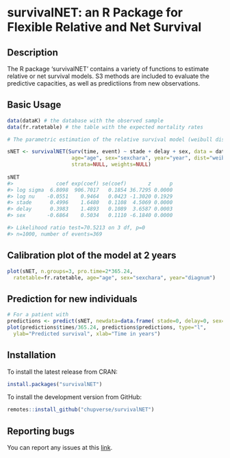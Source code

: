 survivalNET: an R Package for Flexible Relative and Net Survival 
================

## Description

The R package ‘survivalNET’ contains a variety of functions to estimate relative or net
survival models. S3 methods are included to evaluate the predictive capacities, as
well as predictiions from new observations.

## Basic Usage

``` r
data(dataK) # the database with the observed sample
data(fr.ratetable) # the table with the expected mortality rates

# The parametric estimation of the relative survival model (weibull distribution)

sNET <- survivalNET(Surv(time, event) ~ stade + delay + sex, data = dataK, ratetable=fr.ratetable,
                     age="age", sex="sexchara", year="year", dist="weibull",
                     strata=NULL, weights=NULL)
 
sNET
#>              coef exp(coef) se(coef)       z      p
#> log sigma  6.8098  906.7017   0.1854 36.7295 0.0000
#> log nu    -0.0551    0.9464   0.0423 -1.3020 0.1929
#> stade      0.4996    1.6480   0.1108  4.5069 0.0000
#> delay      0.3983    1.4893   0.1089  3.6587 0.0003
#> sex       -0.6864    0.5034   0.1110 -6.1840 0.0000

#> Likelihood ratio test=70.5213 on 3 df, p=0
#> n=1000, number of events=369
```


## Calibration plot of the model at 2 years

``` r
plot(sNET, n.groups=3, pro.time=2*365.24, 
  ratetable=fr.ratetable, age="age", sex="sexchara", year="diagnum")
```

## Prediction for new individuals

``` r
# For a patient with 
predictions <- predict(sNET, newdata=data.frame( stade=0, delay=0, sex=2 ) )
plot(predictions$times/365.24, predictions$predictions, type="l",
  ylab="Predicted survival", xlab="Time in years")
```

## Installation

To install the latest release from CRAN:

``` r
install.packages("survivalNET")
```

To install the development version from GitHub:

``` r
remotes::install_github("chupverse/survivalNET")
```

## Reporting bugs

You can report any issues at this
[link](https://github.com/chupverse/survivalNET/issues).
